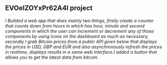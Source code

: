 ## EVOelZOYxPr62A4l project
###### I Builded a web app that does mainly two things, firstly create a counter that counts down from hours in which has hour, minute and second components in which the user can increment or decrement any of those components by using icons on the dashboard as much as necessary, secondly I grab Bitcoin prices from a public API given below that displays the prices in USD, GBP and EUR and also asynchronously refresh the prices in realtime, displays results in a same web interface.I added a button that allows you to get the latest data from bitcoin.
